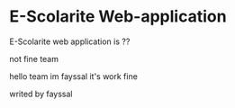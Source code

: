 E-Scolarite Web-application
===========================

E-Scolarite web application is ??

not fine team

hello team im fayssal it's work fine

writed by fayssal
